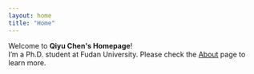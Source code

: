 ```yaml
---
layout: home
title: "Home"
---
```


Welcome to **Qiyu Chen's Homepage**!  
I’m a Ph.D. student at Fudan University. Please check the [About](./about) page to learn more.
